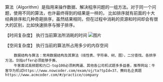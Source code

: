 算法（Algorithm）是指用来操作数据、解决程序问题的一组方法。对于同一个问题，使用不同的算法，也许最终得到的结果是一样的，
比如排序就有前面的十大经典排序和几种奇葩排序，虽然结果相同，但在过程中消耗的资源和时间却会有很大的区别，比如快速排序与猴子排序。


【时间复杂度】
执行当前算法所消耗的时间
![图片](https://user-images.githubusercontent.com/38878365/180452927-de783ea8-c734-486e-8044-424e09e048f2.png)


【空间复杂度】
执行当前的算法所占用多少的内存空间



        数据结构与算法：常用数据结构及其算法（线性表、字符串、树、图），二分查找、各排序方法。剑指offer必须能够手撕、
        牛客面试高频题和力口-top100必须刷两遍、其他各公司机试题多多益善，推荐网站：牛客华为机试https://www.nowcoder.com/exam/oj/ta?tpId=37、赛码名企真题https://www.acmcoder.com/#/practice/company
